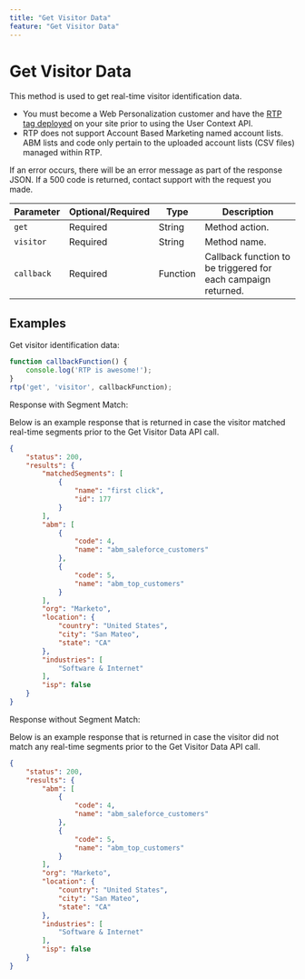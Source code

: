 ```yaml
---
title: "Get Visitor Data"
feature: "Get Visitor Data"
---
```


# Get Visitor Data

This method is used to get real-time visitor identification data.

- You must become a Web Personalization customer and have the [RTP tag deployed](https://experienceleague.adobe.com/en/docs/marketo/using/product-docs/web-personalization/rtp-tag-implementation/deploy-the-rtp-javascript) on your site prior to using the User Context API.
- RTP does not support Account Based Marketing named account lists. ABM lists and code only pertain to the uploaded account lists (CSV files) managed within RTP.

If an error occurs, there will be an error message as part of the response JSON. If a 500 code is returned, contact support with the request you made.

| Parameter | Optional/Required | Type | Description |
|---|---|---|---|
| `get` | Required | String | Method action. |
| `visitor` | Required | String | Method name. |
| `callback` | Required | Function | Callback function to be triggered for each campaign returned. |

## Examples

Get visitor identification data:

```javascript
function callbackFunction() {
    console.log('RTP is awesome!');
}
rtp('get', 'visitor', callbackFunction);
```

Response with Segment Match:

Below is an example response that is returned in case the visitor matched real-time segments prior to the Get Visitor Data API call.

```json
{
    "status": 200,
    "results": {
        "matchedSegments": [
            {
                "name": "first click",
                "id": 177
            }
        ],
        "abm": [
            {
                "code": 4,
                "name": "abm_saleforce_customers"
            },
            {
                "code": 5,
                "name": "abm_top_customers"
            }
        ],
        "org": "Marketo",
        "location": {
            "country": "United States",
            "city": "San Mateo",
            "state": "CA"
        },
        "industries": [
            "Software & Internet"
        ],
        "isp": false
    }
}
```

Response without Segment Match:

Below is an example response that is returned in case the visitor did not match any real-time segments prior to the Get Visitor Data API call.

```json
{
    "status": 200,
    "results": {
        "abm": [
            {
                "code": 4,
                "name": "abm_saleforce_customers"
            },
            {
                "code": 5,
                "name": "abm_top_customers"
            }
        ],
        "org": "Marketo",
        "location": {
            "country": "United States",
            "city": "San Mateo",
            "state": "CA"
        },
        "industries": [
            "Software & Internet"
        ],
        "isp": false
    }
}
```
